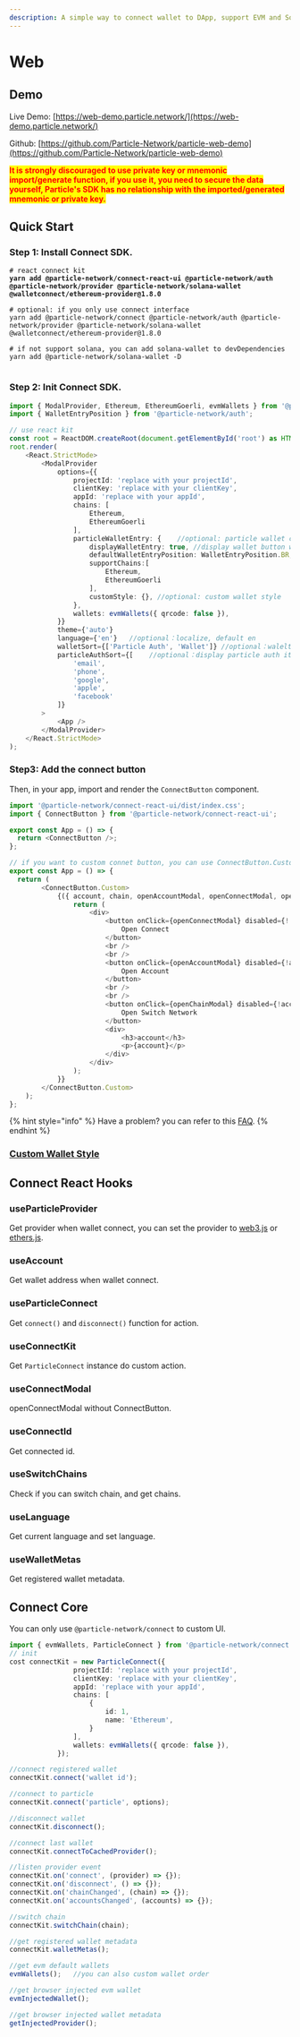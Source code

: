 ```yaml
---
description: A simple way to connect wallet to DApp, support EVM and Solana chains.
---
```


# Web

## Demo

Live Demo: [https://web-demo.particle.network/](https://web-demo.particle.network/)

Github: [https://github.com/Particle-Network/particle-web-demo](https://github.com/Particle-Network/particle-web-demo)

<mark style="color:red;">**It is strongly discouraged to use private key or mnemonic import/generate function, if you use it, you need to secure the data yourself, Particle's SDK has no relationship with the imported/generated mnemonic or private key.**</mark>

## Quick Start

### Step 1: Install Connect SDK.

<pre class="language-bash"><code class="lang-bash"># react connect kit
<strong>yarn add @particle-network/connect-react-ui @particle-network/auth @particle-network/provider @particle-network/solana-wallet @walletconnect/ethereum-provider@1.8.0
</strong>
# optional: if you only use connect interface
yarn add @particle-network/connect @particle-network/auth @particle-network/provider @particle-network/solana-wallet @walletconnect/ethereum-provider@1.8.0

# if not support solana, you can add solana-wallet to devDependencies
yarn add @particle-network/solana-wallet -D

</code></pre>

### Step 2: Init Connect SDK.

```typescript
import { ModalProvider, Ethereum, EthereumGoerli, evmWallets } from '@particle-network/connect-react-ui';
import { WalletEntryPosition } from '@particle-network/auth';

// use react kit
const root = ReactDOM.createRoot(document.getElementById('root') as HTMLElement);
root.render(
    <React.StrictMode>
        <ModalProvider
            options={{
                projectId: 'replace with your projectId',
                clientKey: 'replace with your clientKey',
                appId: 'replace with your appId',
                chains: [
                    Ethereum,
                    EthereumGoerli
                ],
                particleWalletEntry: {    //optional: particle wallet config
                    displayWalletEntry: true, //display wallet button when connect particle success.
                    defaultWalletEntryPosition: WalletEntryPosition.BR,
                    supportChains:[
                        Ethereum,
                        EthereumGoerli
                    ],
                    customStyle: {}, //optional: custom wallet style
                },
                wallets: evmWallets({ qrcode: false }),
            }}
            theme={'auto'}
            language={'en'}   //optional：localize, default en
            walletSort={['Particle Auth', 'Wallet']} //optional：walelt order
            particleAuthSort={[    //optional：display particle auth items and order
                'email',
                'phone',
                'google',
                'apple',
                'facebook'
            ]}
        >
            <App />
        </ModalProvider>
    </React.StrictMode>
);
```

### Step3: Add the connect button

Then, in your app, import and render the `ConnectButton` component.

```typescript
import '@particle-network/connect-react-ui/dist/index.css';
import { ConnectButton } from '@particle-network/connect-react-ui';

export const App = () => {
  return <ConnectButton />;
};

// if you want to custom connet button, you can use ConnectButton.Custom.
export const App = () => {
  return (
        <ConnectButton.Custom>
            {({ account, chain, openAccountModal, openConnectModal, openChainModal, accountLoading }) => {
                return (
                    <div>
                        <button onClick={openConnectModal} disabled={!!account}>
                            Open Connect
                        </button>
                        <br />
                        <br />
                        <button onClick={openAccountModal} disabled={!account}>
                            Open Account
                        </button>
                        <br />
                        <br />
                        <button onClick={openChainModal} disabled={!account}>
                            Open Switch Network
                        </button>
                        <div>
                            <h3>account</h3>
                            <p>{account}</p>
                        </div>
                    </div>
                );
            }}
        </ConnectButton.Custom>
    );
};

```

{% hint style="info" %}
Have a problem? you can refer to this [FAQ](../../faq.md#web-sdk-integration-problems).
{% endhint %}

### [Custom Wallet Style](../../wallet-service/sdks/web.md#custom-particle-wallet-style)

## Connect React Hooks

### useParticleProvider

Get provider when wallet connect, you can set the provider to [web3.js](https://github.com/web3/web3.js) or [ethers.js](https://github.com/ethers-io/ethers.js/).

### useAccount

Get wallet address when wallet connect.

### useParticleConnect

Get `connect()` and `disconnect()` function for action.

### useConnectKit

Get `ParticleConnect` instance do custom action.

### useConnectModal

openConnectModal without ConnectButton.

### useConnectId

Get connected id.

### useSwitchChains

Check if you can switch chain, and get chains.

### useLanguage

Get current language and set language.

### useWalletMetas

Get registered wallet metadata.

## Connect Core

You can only use `@particle-network/connect` to custom UI.

```typescript
import { evmWallets, ParticleConnect } from '@particle-network/connect';
// init
cost connectKit = new ParticleConnect({
                projectId: 'replace with your projectId',
                clientKey: 'replace with your clientKey',
                appId: 'replace with your appId',
                chains: [
                    {
                        id: 1,
                        name: 'Ethereum',
                    }
                ],
                wallets: evmWallets({ qrcode: false }),
            });

//connect registered wallet
connectKit.connect('wallet id');

//connect to particle
connectKit.connect('particle', options);

//disconnect wallet
connectKit.disconnect();

//connect last wallet
connectKit.connectToCachedProvider();

//listen provider event
connectKit.on('connect', (provider) => {});
connectKit.on('disconnect', () => {});
connectKit.on('chainChanged', (chain) => {});
connectKit.on('accountsChanged', (accounts) => {});

//switch chain
connectKit.switchChain(chain);

//get registered wallet metadata
connectKit.walletMetas();

//get evm default wallets
evmWallets();   //you can also custom wallet order

//get browser injected evm wallet 
evmInjectedWallet();

//get browser injected wallet metadata
getInjectedProvider();


```



